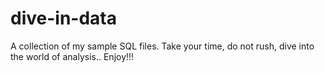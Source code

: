 # dive-in-data
A collection of my sample SQL files. Take your time, do not rush, dive into the world of analysis.. Enjoy!!!
